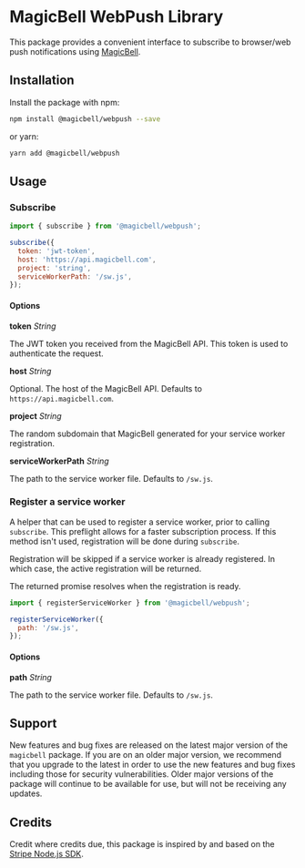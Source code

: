 # MagicBell WebPush Library

This package provides a convenient interface to subscribe to browser/web push notifications using [MagicBell](https://magicbell.com).

## Installation

Install the package with npm:

```sh
npm install @magicbell/webpush --save
```

or yarn:

```sh
yarn add @magicbell/webpush
```

## Usage

### Subscribe

```js
import { subscribe } from '@magicbell/webpush';

subscribe({
  token: 'jwt-token',
  host: 'https://api.magicbell.com',
  project: 'string',
  serviceWorkerPath: '/sw.js',
});
```

#### Options

**token** _String_

The JWT token you received from the MagicBell API. This token is used to authenticate the request.

**host** _String_

Optional. The host of the MagicBell API. Defaults to `https://api.magicbell.com`.

**project** _String_

The random subdomain that MagicBell generated for your service worker registration.

**serviceWorkerPath** _String_

The path to the service worker file. Defaults to `/sw.js`.

### Register a service worker

A helper that can be used to register a service worker, prior to calling `subscribe`. This preflight allows for a faster
subscription process. If this method isn't used, registration will be done during `subscribe`.

Registration will be skipped if a service worker is already registered. In which case, the
active registration will be returned.

The returned promise resolves when the registration is ready.

```js
import { registerServiceWorker } from '@magicbell/webpush';

registerServiceWorker({
  path: '/sw.js',
});
```

#### Options

**path** _String_

The path to the service worker file. Defaults to `/sw.js`.

## Support

New features and bug fixes are released on the latest major version of the `magicbell` package. If you are on an older major version, we recommend that you upgrade to the latest in order to use the new features and bug fixes including those for security vulnerabilities. Older major versions of the package will continue to be available for use, but will not be receiving any updates.

## Credits

Credit where credits due, this package is inspired by and based on the [Stripe Node.js SDK](https://github.com/stripe/stripe-node).

[dashboard]: https://app.magicbell.com
[idempotent-requests]: https://www.magicbell.com/docs/rest-api/idempotent-requests
[hmac-authentication]: https://www.magicbell.com/docs/hmac-authentication
[api-reference]: https://www.magicbell.com/docs/rest-api/reference
